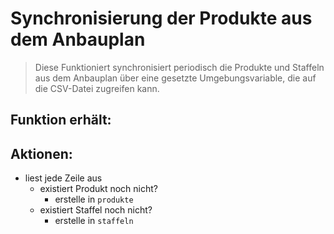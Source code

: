# Synchronisierung der Produkte aus dem Anbauplan

> Diese Funktioniert synchronisiert periodisch die Produkte und Staffeln aus dem Anbauplan über eine gesetzte Umgebungsvariable, die auf die CSV-Datei zugreifen kann.

## Funktion erhält:

## Aktionen:
- liest jede Zeile aus
  - existiert Produkt noch nicht?
    - erstelle in `produkte`
  - existiert Staffel noch nicht?
    - erstelle in `staffeln`

